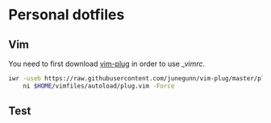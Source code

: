 # Personal dotfiles

## Vim

You need to first download [vim-plug](https://github.com/junegunn/vim-plug) in order to use *_vimrc*.

```sh
iwr -useb https://raw.githubusercontent.com/junegunn/vim-plug/master/plug.vim |`
    ni $HOME/vimfiles/autoload/plug.vim -Force
```

## Test
